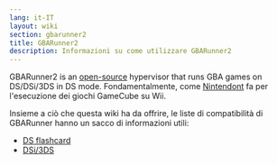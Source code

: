 ```yaml
---
lang: it-IT
layout: wiki
section: gbarunner2
title: GBARunner2
description: Informazioni su come utilizzare GBARunner2
---
```


GBARunner2 is an [open-source](https://github.com/Gericom/GBARunner2) hypervisor that runs GBA games on DS/DSi/3DS in DS mode. Fondamentalmente, come [Nintendont](https://github.com/FIX94/Nintendont) fa per l'esecuzione dei giochi GameCube su Wii.

Insieme a ciò che questa wiki ha da offrire, le liste di compatibilità di GBARunner hanno un sacco di informazioni utili:
- [DS flashcard](https://wiki.gbatemp.net/wiki/GBARunner2)
- [DSi/3DS](https://wiki.gbatemp.net/wiki/GBARunner2/DSi_3DS_Compatibility_List)

